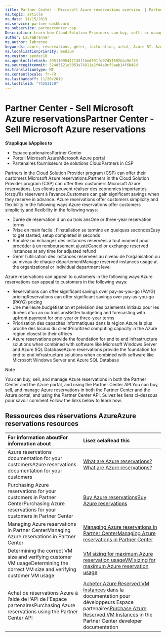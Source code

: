 ```yaml
---
title: Partner Center - Microsoft Azure reservations overview  | Partner Center
ms.topic: article
ms.date: 11/15/2019
ms.service: partner-dashboard
ms.subservice: partnercenter-csp
Description: Learn how Cloud Solution Providers can buy, sell, or manage Azure reservations for customers using Partner Center, the Azure portal, or the Partner Center API.
author: LauraBrenner
ms.author: labrenne
keywords: azure, réservations, gérer, facturation, achat, Azure RI, Azure Reserved Instances
ms.localizationpriority: medium
ms.custom: seodec18
ms.openlocfilehash: 39511095447138ffbed701fd07d5f592bba9ef33
ms.sourcegitcommit: 524d3121e5053a74911e2fd4e9cf5aab14f6b48d
ms.translationtype: MT
ms.contentlocale: fr-FR
ms.lasthandoff: 11/20/2019
ms.locfileid: "74253120"
---
```

# <a name="partner-center---sell-microsoft-azure-reservations"></a><span data-ttu-id="25cdb-104">Partner Center - Sell Microsoft Azure reservations</span><span class="sxs-lookup"><span data-stu-id="25cdb-104">Partner Center - Sell Microsoft Azure reservations</span></span>

<!--Maggie, 12/7/18 - Added "Partner Center" to metadata title and H1 title as per Catherine Watson in bug #19868631-->

<span data-ttu-id="25cdb-105">**S’applique à**</span><span class="sxs-lookup"><span data-stu-id="25cdb-105">**Applies to**</span></span>

- <span data-ttu-id="25cdb-106">Espace partenaires</span><span class="sxs-lookup"><span data-stu-id="25cdb-106">Partner Center</span></span>
- <span data-ttu-id="25cdb-107">Portail Microsoft Azure</span><span class="sxs-lookup"><span data-stu-id="25cdb-107">Microsoft Azure portal</span></span>
- <span data-ttu-id="25cdb-108">Partenaires fournisseurs de solutions Cloud</span><span class="sxs-lookup"><span data-stu-id="25cdb-108">Partners in CSP</span></span>

<span data-ttu-id="25cdb-109">Partners in the Cloud Solution Provider program (CSP) can offer their customers Microsoft Azure reservations.</span><span class="sxs-lookup"><span data-stu-id="25cdb-109">Partners in the Cloud Solution Provider program (CSP) can offer their customers Microsoft Azure reservations.</span></span> <span data-ttu-id="25cdb-110">Les clients peuvent réaliser des économies importantes lorsqu’ils réservent à l’avance.</span><span class="sxs-lookup"><span data-stu-id="25cdb-110">Customers can gain significant savings when they reserve in advance.</span></span> <span data-ttu-id="25cdb-111">Azure reservations offer customers simplicity and flexibility in the following ways:</span><span class="sxs-lookup"><span data-stu-id="25cdb-111">Azure reservations offer customers simplicity and flexibility in the following ways:</span></span>

- <span data-ttu-id="25cdb-112">Durée de réservation d'un ou trois ans</span><span class="sxs-lookup"><span data-stu-id="25cdb-112">One or three-year reservation terms</span></span>
- <span data-ttu-id="25cdb-113">Prise en main facile : l'installation se termine en quelques secondes</span><span class="sxs-lookup"><span data-stu-id="25cdb-113">Easy to get started; setup completed in seconds</span></span>
- <span data-ttu-id="25cdb-114">Annulez ou échangez des instances réservées à tout moment pour procéder à un remboursement ajusté</span><span class="sxs-lookup"><span data-stu-id="25cdb-114">Cancel or exchange reserved instances at any time for adjusted refund</span></span>
- <span data-ttu-id="25cdb-115">Gérer l’utilisation des instances réservées au niveau de l'organisation ou au niveau de chaque département</span><span class="sxs-lookup"><span data-stu-id="25cdb-115">Manage reserved instances usage at the organizational or individual department level</span></span> 

<span data-ttu-id="25cdb-116">Azure reservations can appeal to customers in the following ways:</span><span class="sxs-lookup"><span data-stu-id="25cdb-116">Azure reservations can appeal to customers in the following ways:</span></span>

- <span data-ttu-id="25cdb-117">Reservations can offer significant savings over pay-as-you-go (PAYG) pricing</span><span class="sxs-lookup"><span data-stu-id="25cdb-117">Reservations can offer significant savings over pay-as-you-go (PAYG) pricing</span></span>
- <span data-ttu-id="25cdb-118">Une meilleure budgétisation et prévision des paiements initiaux pour les durées d'un an ou trois ans</span><span class="sxs-lookup"><span data-stu-id="25cdb-118">Better budgeting and forecasting with upfront payment for one-year or three-year terms</span></span>
- <span data-ttu-id="25cdb-119">Priorisation des capacités informatiques dans la région Azure la plus proche des locaux du client</span><span class="sxs-lookup"><span data-stu-id="25cdb-119">Prioritized computing capacity in the Azure region closest to their offices</span></span>
- <span data-ttu-id="25cdb-120">Azure reservations provide the foundation for end to end infrastructure solutions when combined with software like Microsoft Windows Server and Azure SQL Database</span><span class="sxs-lookup"><span data-stu-id="25cdb-120">Azure reservations provide the foundation for end to end infrastructure solutions when combined with software like Microsoft Windows Server and Azure SQL Database</span></span>

>[!NOTE]
> <span data-ttu-id="25cdb-121">You can buy, sell, and manage Azure reservations in both the Partner Center and the Azure portal, and using the Partner Center API.</span><span class="sxs-lookup"><span data-stu-id="25cdb-121">You can buy, sell, and manage Azure reservations in both the Partner Center and the Azure portal, and using the Partner Center API.</span></span> <span data-ttu-id="25cdb-122">Suivez les liens ci-dessous pour savoir comment.</span><span class="sxs-lookup"><span data-stu-id="25cdb-122">Follow the links below to learn how.</span></span>

## <a name="azure-reservations-resources"></a><span data-ttu-id="25cdb-123">Ressources des réservations Azure</span><span class="sxs-lookup"><span data-stu-id="25cdb-123">Azure reservations resources</span></span>

|<span data-ttu-id="25cdb-124">**For information about**</span><span class="sxs-lookup"><span data-stu-id="25cdb-124">**For information about**</span></span>   |<span data-ttu-id="25cdb-125">**Lisez cela**</span><span class="sxs-lookup"><span data-stu-id="25cdb-125">**Read this**</span></span>    |
|:-----------------------------|:-----------------|
| <span data-ttu-id="25cdb-126">Azure reservations documentation for your customers</span><span class="sxs-lookup"><span data-stu-id="25cdb-126">Azure reservations documentation for your customers</span></span> | [<span data-ttu-id="25cdb-127">What are Azure reservations?</span><span class="sxs-lookup"><span data-stu-id="25cdb-127">What are Azure reservations?</span></span>](https://docs.microsoft.com/azure/billing/billing-save-compute-costs-reservations)
|<span data-ttu-id="25cdb-128">Purchasing Azure reservations for your customers in Partner Center</span><span class="sxs-lookup"><span data-stu-id="25cdb-128">Purchasing Azure reservations for your customers in Partner Center</span></span>   |[<span data-ttu-id="25cdb-129">Buy Azure reservations</span><span class="sxs-lookup"><span data-stu-id="25cdb-129">Buy Azure reservations</span></span>](azure-reservations-buying.md)
|<span data-ttu-id="25cdb-130">Managing Azure reservations in Partner Center</span><span class="sxs-lookup"><span data-stu-id="25cdb-130">Managing Azure reservations in Partner Center</span></span> | [<span data-ttu-id="25cdb-131">Managing Azure reservations in Partner Center</span><span class="sxs-lookup"><span data-stu-id="25cdb-131">Managing Azure reservations in Partner Center</span></span>](azure-reservations-manage.md)
|<span data-ttu-id="25cdb-132">Determining the correct VM size and verifying customer VM usage</span><span class="sxs-lookup"><span data-stu-id="25cdb-132">Determining the correct VM size and verifying customer VM usage</span></span>   |[<span data-ttu-id="25cdb-133">VM sizing for maximum Azure reservation usage</span><span class="sxs-lookup"><span data-stu-id="25cdb-133">VM sizing for maximum Azure reservation usage</span></span>](azure-usage.md)   |
|<span data-ttu-id="25cdb-134">Achat de réservations Azure à l’aide de l'API de l'Espace partenaires</span><span class="sxs-lookup"><span data-stu-id="25cdb-134">Purchasing Azure reservations using the Partner Center API</span></span> | <span data-ttu-id="25cdb-135">[Acheter Azure Reserved VM Instances](https://docs.microsoft.com/partner-center/develop/purchase-azure-reservations) dans la documentation pour développeurs Espace partenaires</span><span class="sxs-lookup"><span data-stu-id="25cdb-135">[Purchase Azure Reserved VM Instances](https://docs.microsoft.com/partner-center/develop/purchase-azure-reservations) in the Partner Center developer documentation</span></span>
